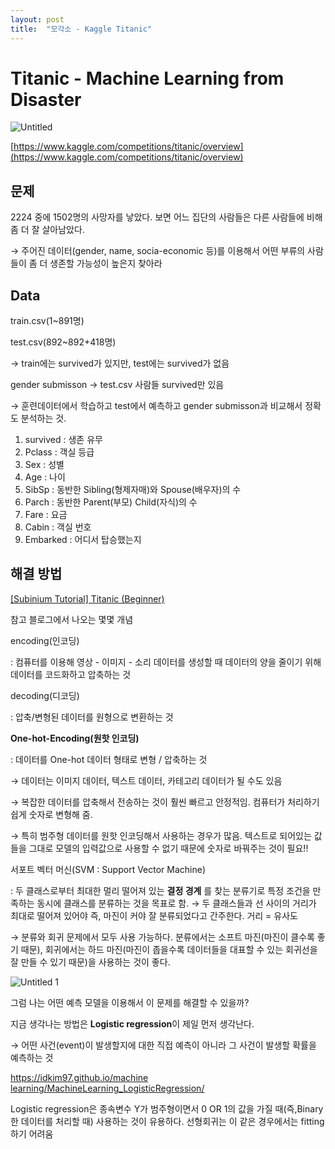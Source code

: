 ```yaml
---
layout: post
title:  "모각소 - Kaggle Titanic"
---
```



# Titanic - Machine Learning from Disaster

![Untitled](https://user-images.githubusercontent.com/114178570/212255132-8ba03ad5-bb4c-40a2-a7c8-140f428a2f7d.png)


[https://www.kaggle.com/competitions/titanic/overview](https://www.kaggle.com/competitions/titanic/overview)

## 문제

2224 중에 1502명의 사망자를 낳았다. 보면 어느 집단의 사람들은 다른 사람들에 비해 좀 더 잘 살아남았다. 

→ 주어진 데이터(gender, name, socia-economic 등)를 이용해서 어떤 부류의 사람들이 좀 더 생존할 가능성이 높은지 찾아라

## Data

train.csv(1~891명)

test.csv(892~892+418명)

→ train에는 survived가 있지만, test에는 survived가 없음

gender submisson → test.csv 사람들 survived만 있음

→ 훈련데이터에서 학습하고 test에서 예측하고 gender submisson과 비교해서 정확도 분석하는 것. 

1. survived : 생존 유무
2. Pclass : 객실 등급
3. Sex : 성별
4. Age : 나이
5. SibSp : 동반한 Sibling(형제자매)와 Spouse(배우자)의 수
6. Parch : 동반한 Parent(부모) Child(자식)의 수
7. Fare : 요금
8. Cabin : 객실 번호
9. Embarked : 어디서 탑승했는지

## 해결 방법

[[Subinium Tutorial] Titanic (Beginner)](https://www.kaggle.com/code/subinium/subinium-tutorial-titanic-beginner/notebook)

참고 블로그에서 나오는 몇몇 개념 

encoding(인코딩) 

: 컴퓨터를 이용해 영상 - 이미지 - 소리 데이터를 생성할 때 데이터의 양을 줄이기 위해 데이터를 코드화하고 압축하는 것 

decoding(디코딩) 

: 압축/변형된 데이터를 원형으로 변환하는 것

 **One-hot-Encoding(원핫 인코딩)**

: 데이터를 One-hot 데이터 형태로 변형 / 압축하는 것

→ 데이터는 이미지 데이터, 텍스트 데이터, 카테고리 데이터가 될 수도 있음

→ 복잡한 데이터를 압축해서 전송하는 것이 훨씬 빠르고 안정적임. 컴퓨터가 처리하기 쉽게 숫자로 변형해 줌.

→ 특히 범주형 데이터를 원핫 인코딩해서 사용하는 경우가 많음. 텍스트로 되어있는 값들을 그대로 모델의 입력값으로 사용할 수 없기 때문에 숫자로 바꿔주는 것이 필요!! 

서포트 벡터 머신(SVM : Support Vector Machine)

: 두 클래스로부터 최대한 멀리 떨어져 있는 **결정 경계**
를 찾는 분류기로 특정 조건을 만족하는 동시에 클래스를 분류하는 것을 목표로 함. → 두 클래스들과 선 사이의 거리가 최대로 떨어져 있어야 즉, 마진이 커야 잘 분류되었다고 간주한다. 거리 = 유사도 

→ 분류와 회귀 문제에서 모두 사용 가능하다. 분류에서는 소프트 마진(마진이 클수록 좋기 때문), 회귀에서는 하드 마진(마진이 좁을수록 데이터들을 대표할 수 있는 회귀선을 잘 만들 수 있기 때문)을 사용하는 것이 좋다. 

![Untitled 1](https://user-images.githubusercontent.com/114178570/212255203-7682f111-d530-4ffe-8523-2804d2bad351.png)


그럼 나는 어떤 예측 모델을 이용해서 이 문제를 해결할 수 있을까?

지금 생각나는 방법은 **Logistic regression**이 제일 먼저 생각난다. 

→ 어떤 사건(event)이 발생할지에 대한 직접 예측이 아니라 그 사건이 발생할 확률을 예측하는 것

[https://idkim97.github.io/machine learning/MachineLearning_LogisticRegression/](https://idkim97.github.io/machine%20learning/MachineLearning_LogisticRegression/)

Logistic regression은 종속변수 Y가 범주형이면서 0 OR 1의 값을 가질 때(즉,Binary한 데이터를 처리할 때) 사용하는 것이 유용하다. 선형회귀는 이 같은 경우에서는 fitting하기 어려움
